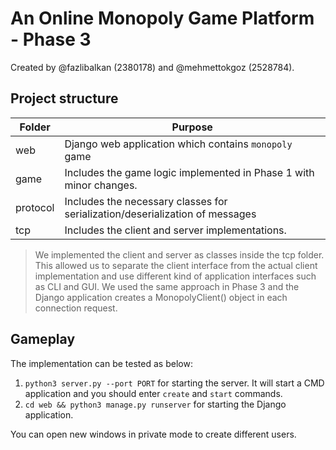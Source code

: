 # An Online Monopoly Game Platform - Phase 3

Created by @fazlibalkan (2380178) and @mehmettokgoz (2528784).

## Project structure

| Folder   | Purpose                                                                      |
|----------|------------------------------------------------------------------------------|
| web      | Django web application which contains `monopoly` game                        |
| game     | Includes the game logic implemented in Phase 1 with minor changes.           |
| protocol | Includes the necessary classes for serialization/deserialization of messages |
| tcp      | Includes the client and server implementations.                              |

> We implemented the client and server as classes inside the tcp folder. This allowed us to separate the client interface
> from the actual client implementation and use different kind of application interfaces such as CLI and GUI. We used the same
> approach in Phase 3 and the Django application creates a MonopolyClient() object in each connection request.


## Gameplay

The implementation can be tested as below:

1. `python3 server.py --port PORT` for starting the server. It will start a CMD application and you should enter `create` and `start` commands.
2. `cd web && python3 manage.py runserver` for starting the Django application.

You can open new windows in private mode to create different users.

